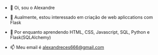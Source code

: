 - 👋 Oi, sou o Alexandre
- 👀 Aualmente, estou interessado em criação de web apliccations com Flask
- 🌱 Por enquanto aprendendo HTML, CSS, Javascript, SQL, Python e Flask(SQLAlchemy) 

- 📫 Meu email é alexandreces666@gmail.com
